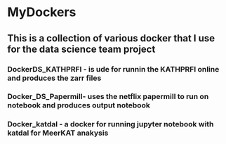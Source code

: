 # MyDockers

## This is a collection of various docker that I use for the data science team project

### DockerDS_KATHPRFI - is ude for runnin the KATHPRFI online and produces the zarr files

### Docker_DS_Papermill- uses the netflix papermill to run on notebook and produces output notebook

### Docker_katdal - a docker for running jupyter notebook with katdal for MeerKAT anakysis
